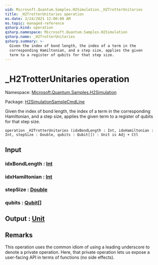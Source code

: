 ```yaml
---
uid: Microsoft.Quantum.Samples.H2Simulation._H2TrotterUnitaries
title: _H2TrotterUnitaries operation
ms.date: 3/24/2021 12:00:00 AM
ms.topic: managed-reference
qsharp.kind: operation
qsharp.namespace: Microsoft.Quantum.Samples.H2Simulation
qsharp.name: _H2TrotterUnitaries
qsharp.summary: >-
  Given the index of bond length, the index of a term in the
  corresponding Hamiltonian, and a step size, applies the given
  term to a register of qubits for that step size.
---
```


# _H2TrotterUnitaries operation

Namespace: [Microsoft.Quantum.Samples.H2Simulation](xref:Microsoft.Quantum.Samples.H2Simulation)

Package: [H2SimulationSampleCmdLine](https://nuget.org/packages/H2SimulationSampleCmdLine)


Given the index of bond length, the index of a term in thecorresponding Hamiltonian, and a step size, applies the giventerm to a register of qubits for that step size.

```qsharp
operation _H2TrotterUnitaries (idxBondLength : Int, idxHamiltonian : Int, stepSize : Double, qubits : Qubit[]) : Unit is Adj + Ctl
```


## Input

### idxBondLength : [Int](xref:microsoft.quantum.lang-ref.int)




### idxHamiltonian : [Int](xref:microsoft.quantum.lang-ref.int)




### stepSize : [Double](xref:microsoft.quantum.lang-ref.double)




### qubits : [Qubit](xref:microsoft.quantum.lang-ref.qubit)[]





## Output : [Unit](xref:microsoft.quantum.lang-ref.unit)



## Remarks

This operation uses the common idiom of using a leading underscore todenote a private operation. Here, that private operation lets us exposea user-facing API in terms of functions (no side effects).